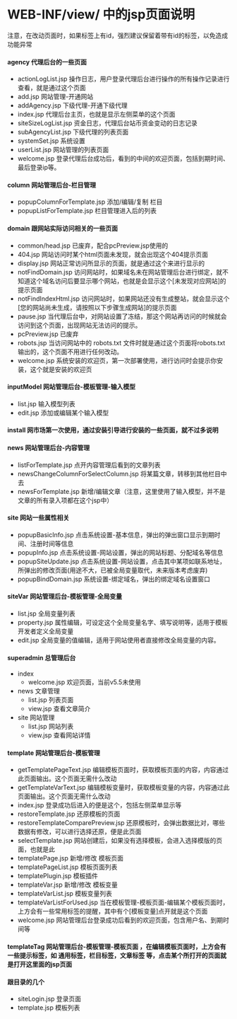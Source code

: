# WEB-INF/view/ 中的jsp页面说明
注意，在改动页面时，如果标签上有id，强烈建议保留着带有id的标签，以免造成功能异常

#### agency	代理后台的一些页面
* actionLogList.jsp	操作日志，用户登录代理后台进行操作的所有操作记录进行查看，就是通过这个页面
* add.jsp	网站管理-开通网站
* addAgency.jsp	下级代理-开通下级代理
* index.jsp	代理后台主页，也就是显示左侧菜单的这个页面
* siteSizeLogList.jsp	资金日志，代理后台站币资金变动的日志记录
* subAgencyList.jsp	下级代理的列表页面
* systemSet.jsp	系统设置
* userList.jsp	网站管理的列表页面
* welcome.jsp	登录代理后台成功后，看到的中间的欢迎页面，包括到期时间、最后登录ip等。

#### column 网站管理后台-栏目管理
* popupColumnForTemplate.jsp	添加/编辑/复制 栏目
* popupListForTemplate.jsp	栏目管理进入后的列表

#### domain 跟网站实际访问相关的一些页面
* common/head.jsp	已废弃，配合pcPreview.jsp使用的
* 404.jsp	网站访问时某个html页面未发现，就会出现这个404提示页面
* display.jsp	网站正常访问所显示的页面，就是通过这个来进行显示的
* notFindDomain.jsp	访问网站时，如果域名未在网站管理后台进行绑定，就不知道这个域名访问后要显示哪个网站，也就是会显示这个[未发现对应网站]的提示页面
* notFindIndexHtml.jsp	访问网站时，如果网站还没有生成整站，就会显示这个[您的网站尚未生成，请按照以下步骤生成网站]的提示页面
* pause.jsp	当代理后台中，对网站设置了冻结，那这个网站再访问的时候就会访问到这个页面，出现网站无法访问的提示。
* pcPreview.jsp	已废弃
* robots.jsp	当访问网站中的 robots.txt 文件时就是通过这个页面将robots.txt输出的，这个页面不用进行任何改动。
* welcome.jsp	系统安装的欢迎页，第一次部署使用，进行访问时会提示你安装，这个就是安装的欢迎页

#### inputModel	网站管理后台-模板管理-输入模型
* list.jsp	输入模型列表
* edit.jsp	添加或编辑某个输入模型

#### install	网市场第一次使用，通过安装引导进行安装的一些页面，就不过多说明

#### news 网站管理后台-内容管理
* listForTemplate.jsp	点开内容管理后看到的文章列表
* newsChangeColumnForSelectColumn.jsp	将某篇文章，转移到其他栏目中去
* newsForTemplate.jsp	新增/编辑文章（注意，这里使用了输入模型，并不是文章的所有录入项都在这个jsp中）

#### site 网站一些属性相关
* popupBasicInfo.jsp	点击系统设置-基本信息，弹出的弹出窗口显示到期时间、注册时间等信息
* popupInfo.jsp	点击系统设置-网站设置，弹出的网站标题、分配域名等信息
* popupSiteUpdate.jsp	点击系统设置-网站设置，点击其中某项如联系地址，所弹出的修改页面(用途不大，已被全局变量取代，未来版本考虑废弃)
* popupBindDomain.jsp	系统设置-绑定域名，弹出的绑定域名设置窗口


#### siteVar		网站管理后台-模板管理-全局变量
* list.jsp	全局变量列表
* property.jsp	属性编辑，可设定这个全局变量名字、填写说明等，适用于模板开发者定义全局变量
* edit.jsp		全局变量的值编辑，适用于网站使用者直接修改全局变量的内容。

#### superadmin	总管理后台
* index
	* welcome.jsp	欢迎页面，当前v5.5未使用
* news	文章管理
	* list.jsp	列表页面
	* view.jsp	查看文章简介
* site	网站管理
	* list.jsp	网站列表
	* view.jsp	查看网站详情
	
#### template	网站管理后台-模板管理
* getTemplatePageText.jsp    编辑模板页面时，获取模板页面的内容，内容通过此页面输出。这个页面无需什么改动
* getTemplateVarText.jsp    编辑模板变量时，获取模板变量的内容，内容通过此页面输出。这个页面无需什么改动
* index.jsp    登录成功后进入的便是这个，包括左侧菜单显示等
* restoreTemplate.jsp    还原模板的页面
* restoreTemplateComparePreview.jsp    还原模板时，会弹出数据比对，哪些数据有修改，可以进行选择还原，便是此页面
* selectTemplate.jsp     网站创建后，如果没有选择模板，会进入选择模版的页面，也就是此
* templatePage.jsp    新增/修改 模板页面
* templatePageList.jsp    模板页面列表
* templatePlugin.jsp    模板插件
* templateVar.jsp	新增/修改 模板变量
* templateVarList.jsp	模板变量列表
* templateVarListForUsed.jsp	当在模板管理-模板页面-编辑某个模板页面时，上方会有一些常用标签的提醒，其中有个[模板变量]点开就是这个页面
* welcome.jsp	网站管理后台登录成功后看到的欢迎页面，包含用户名、到期时间等

#### templateTag    网站管理后台-模板管理-模板页面 ，在编辑模板页面时，上方会有一些提示标签，如 通用标签，栏目标签，文章标签 等，点击某个所打开的页面就是打开这里面的jsp页面

#### 跟目录的几个
* siteLogin.jsp    登录页面
* template.jsp    模板列表